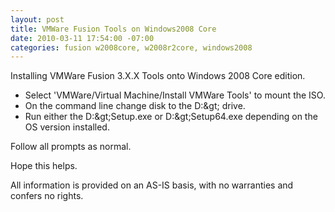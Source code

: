 ```yaml
---
layout: post
title: VMWare Fusion Tools on Windows2008 Core
date: 2010-03-11 17:54:00 -07:00
categories: fusion w2008core, w2008r2core, windows2008
---
```

Installing VMWare Fusion 3.X.X Tools onto Windows 2008 Core edition.

- Select 'VMWare/Virtual Machine/Install VMWare Tools' to mount the ISO.
- On the command line change disk to the D:\&gt; drive.
- Run either the D:\&gt;Setup.exe or D:\&gt;Setup64.exe depending on the OS version installed.
 	
Follow all prompts as normal.

Hope this helps.
 
All information is provided on an AS-IS basis, with no warranties and confers no rights.
